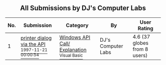 ﻿<div align="center">

## All Submissions by DJ's Computer Labs

</div>

No.  | Submission | Category | By   | User Rating
---- | ---------- | -------- | ---- | -----------
1 | [printer dialog via the API<br /><sup>1997-11-21 00:00:54</sup>](https://github.com/Planet-Source-Code/dj-s-computer-labs-printer-dialog-via-the-api__1-4003) | [Windows API Call/ Explanation<br /><sup>Visual Basic</sup>](../ByCategory/windows-api-call-explanation__1-39.md) | DJ's Computer Labs | 4.6 (37 globes from 8 users)
